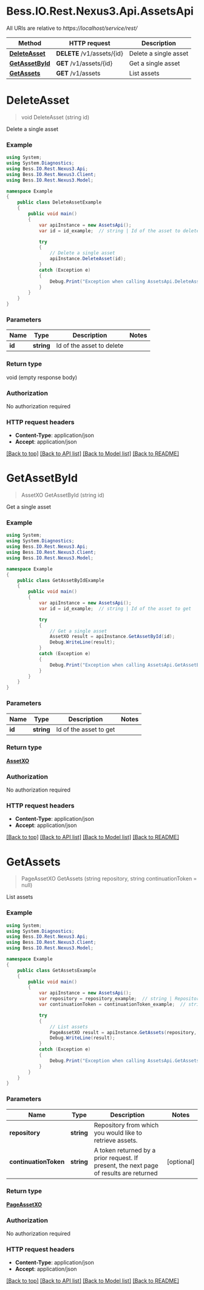 # Bess.IO.Rest.Nexus3.Api.AssetsApi

All URIs are relative to *https://localhost/service/rest/*

Method | HTTP request | Description
------------- | ------------- | -------------
[**DeleteAsset**](AssetsApi.md#deleteasset) | **DELETE** /v1/assets/{id} | Delete a single asset
[**GetAssetById**](AssetsApi.md#getassetbyid) | **GET** /v1/assets/{id} | Get a single asset
[**GetAssets**](AssetsApi.md#getassets) | **GET** /v1/assets | List assets


<a name="deleteasset"></a>
# **DeleteAsset**
> void DeleteAsset (string id)

Delete a single asset

### Example
```csharp
using System;
using System.Diagnostics;
using Bess.IO.Rest.Nexus3.Api;
using Bess.IO.Rest.Nexus3.Client;
using Bess.IO.Rest.Nexus3.Model;

namespace Example
{
    public class DeleteAssetExample
    {
        public void main()
        {
            var apiInstance = new AssetsApi();
            var id = id_example;  // string | Id of the asset to delete

            try
            {
                // Delete a single asset
                apiInstance.DeleteAsset(id);
            }
            catch (Exception e)
            {
                Debug.Print("Exception when calling AssetsApi.DeleteAsset: " + e.Message );
            }
        }
    }
}
```

### Parameters

Name | Type | Description  | Notes
------------- | ------------- | ------------- | -------------
 **id** | **string**| Id of the asset to delete | 

### Return type

void (empty response body)

### Authorization

No authorization required

### HTTP request headers

 - **Content-Type**: application/json
 - **Accept**: application/json

[[Back to top]](#) [[Back to API list]](../README.md#documentation-for-api-endpoints) [[Back to Model list]](../README.md#documentation-for-models) [[Back to README]](../README.md)

<a name="getassetbyid"></a>
# **GetAssetById**
> AssetXO GetAssetById (string id)

Get a single asset

### Example
```csharp
using System;
using System.Diagnostics;
using Bess.IO.Rest.Nexus3.Api;
using Bess.IO.Rest.Nexus3.Client;
using Bess.IO.Rest.Nexus3.Model;

namespace Example
{
    public class GetAssetByIdExample
    {
        public void main()
        {
            var apiInstance = new AssetsApi();
            var id = id_example;  // string | Id of the asset to get

            try
            {
                // Get a single asset
                AssetXO result = apiInstance.GetAssetById(id);
                Debug.WriteLine(result);
            }
            catch (Exception e)
            {
                Debug.Print("Exception when calling AssetsApi.GetAssetById: " + e.Message );
            }
        }
    }
}
```

### Parameters

Name | Type | Description  | Notes
------------- | ------------- | ------------- | -------------
 **id** | **string**| Id of the asset to get | 

### Return type

[**AssetXO**](AssetXO.md)

### Authorization

No authorization required

### HTTP request headers

 - **Content-Type**: application/json
 - **Accept**: application/json

[[Back to top]](#) [[Back to API list]](../README.md#documentation-for-api-endpoints) [[Back to Model list]](../README.md#documentation-for-models) [[Back to README]](../README.md)

<a name="getassets"></a>
# **GetAssets**
> PageAssetXO GetAssets (string repository, string continuationToken = null)

List assets

### Example
```csharp
using System;
using System.Diagnostics;
using Bess.IO.Rest.Nexus3.Api;
using Bess.IO.Rest.Nexus3.Client;
using Bess.IO.Rest.Nexus3.Model;

namespace Example
{
    public class GetAssetsExample
    {
        public void main()
        {
            var apiInstance = new AssetsApi();
            var repository = repository_example;  // string | Repository from which you would like to retrieve assets.
            var continuationToken = continuationToken_example;  // string | A token returned by a prior request. If present, the next page of results are returned (optional) 

            try
            {
                // List assets
                PageAssetXO result = apiInstance.GetAssets(repository, continuationToken);
                Debug.WriteLine(result);
            }
            catch (Exception e)
            {
                Debug.Print("Exception when calling AssetsApi.GetAssets: " + e.Message );
            }
        }
    }
}
```

### Parameters

Name | Type | Description  | Notes
------------- | ------------- | ------------- | -------------
 **repository** | **string**| Repository from which you would like to retrieve assets. | 
 **continuationToken** | **string**| A token returned by a prior request. If present, the next page of results are returned | [optional] 

### Return type

[**PageAssetXO**](PageAssetXO.md)

### Authorization

No authorization required

### HTTP request headers

 - **Content-Type**: application/json
 - **Accept**: application/json

[[Back to top]](#) [[Back to API list]](../README.md#documentation-for-api-endpoints) [[Back to Model list]](../README.md#documentation-for-models) [[Back to README]](../README.md)

